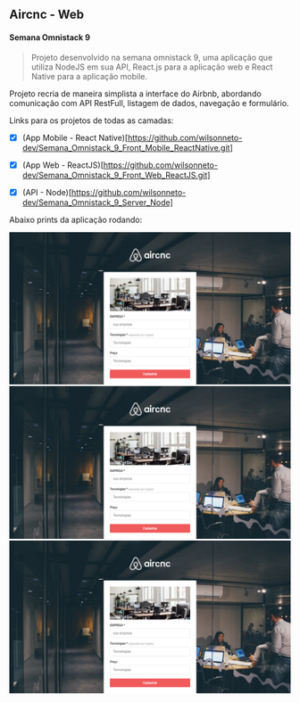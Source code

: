 ## Aircnc - Web
#### Semana Omnistack 9

> Projeto desenvolvido na semana omnistack 9, uma aplicação que utiliza NodeJS em sua API, React.js para a aplicação web e React Native para a aplicação mobile. 

Projeto recria de maneira simplista a interface do Airbnb, abordando comunicação com API RestFull, listagem de dados, navegação e formulário.

Links para os projetos de todas as camadas:

- [x] (App Mobile - React Native)[https://github.com/wilsonneto-dev/Semana_Omnistack_9_Front_Mobile_ReactNative.git]

- [x] (App Web - ReactJS)[https://github.com/wilsonneto-dev/Semana_Omnistack_9_Front_Web_ReactJS.git]

- [x] (API - Node)[https://github.com/wilsonneto-dev/Semana_Omnistack_9_Server_Node]

Abaixo prints da aplicação rodando:

![](/github/img1.png)
![](/github/img1.png)
![](/github/img1.png)
